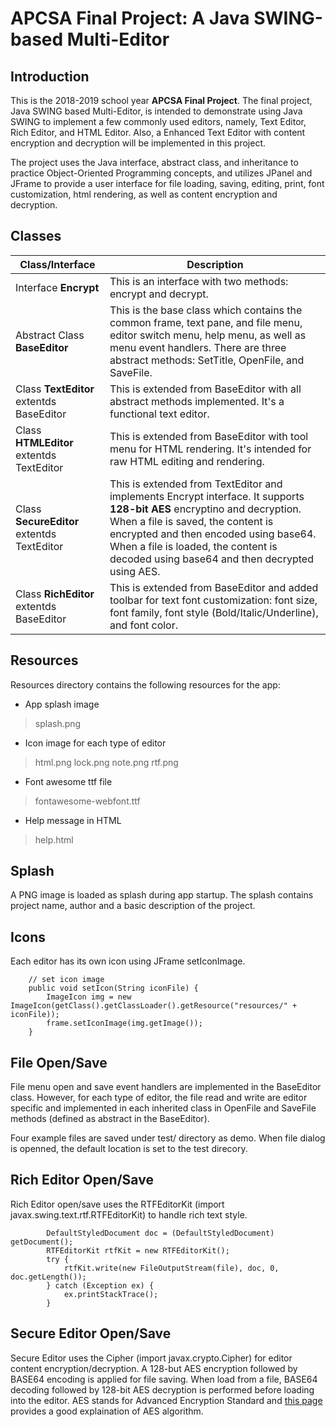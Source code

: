 # APCSA Final Project: A Java SWING-based Multi-Editor 

## Introduction

This is the 2018-2019 school year **APCSA Final Project**. The final project, Java SWING based Multi-Editor, is intended to demonstrate using Java SWING to implement a few commonly used editors, namely, Text Editor, Rich Editor, and HTML Editor. Also, a Enhanced Text Editor with content encryption and decryption will be implemented in this project.

The project uses the Java interface, abstract class, and inheritance to practice Object-Oriented Programming concepts, and utilizes JPanel and JFrame to provide a user interface for file loading, saving, editing, print, font customization, html rendering, as well as content encryption and decryption.

## Classes

Class/Interface | Description
------------ | -------------
Interface **Encrypt** | This is an interface with two methods: encrypt and decrypt.
Abstract Class **BaseEditor** | This is the base class which contains the common frame, text pane, and file menu, editor switch menu, help menu, as well as menu event handlers. There are three abstract methods: SetTitle, OpenFile, and SaveFile.
Class **TextEditor** extentds BaseEditor | This is extended from BaseEditor with all abstract methods implemented. It's a functional text editor.
Class **HTMLEditor** extentds TextEditor | This is extended from BaseEditor with tool menu for HTML rendering. It's intended for raw HTML editing and rendering.
Class **SecureEditor** extentds TextEditor | This is extended from TextEditor and implements Encrypt interface. It supports **128-bit AES** encryptino and decryption. When a file is saved, the content is encrypted and then encoded using base64. When a file is loaded, the content is decoded using base64 and then decrypted using AES.
Class **RichEditor** extentds BaseEditor | This is extended from BaseEditor and added toolbar for text font customization: font size, font family, font style (Bold/Italic/Underline), and font color.

## Resources

Resources directory contains the following resources for the app:

* App splash image
> splash.png
* Icon image for each type of editor
> html.png
> lock.png
> note.png
> rtf.png
* Font awesome ttf file
> fontawesome-webfont.ttf
* Help message in HTML
> help.html
## Splash

A PNG image is loaded as splash during app startup. The splash contains project name, author and a basic description of the project.

## Icons

Each editor has its own icon using JFrame setIconImage.
```
    // set icon image
    public void setIcon(String iconFile) {
        ImageIcon img = new ImageIcon(getClass().getClassLoader().getResource("resources/" + iconFile));
        frame.setIconImage(img.getImage());
    }
```

## File Open/Save

File menu open and save event handlers are implemented in the BaseEditor class. However, for each type of editor, the file read and write are editor specific and implemented in each inherited class in OpenFile and SaveFile methods (defined as abstract in the BaseEditor).

Four example files are saved under test/ directory as demo. When file dialog is openned, the default location is set to the test direcory.

## Rich Editor Open/Save

Rich Editor open/save uses the RTFEditorKit (import javax.swing.text.rtf.RTFEditorKit) to handle rich text style.
```
        DefaultStyledDocument doc = (DefaultStyledDocument) getDocument();
        RTFEditorKit rtfKit = new RTFEditorKit();
        try {
            rtfKit.write(new FileOutputStream(file), doc, 0, doc.getLength());
        } catch (Exception ex) {
            ex.printStackTrace();
        }
```

## Secure Editor Open/Save

Secure Editor uses the Cipher (import javax.crypto.Cipher) for editor content encryption/decryption. A 128-but AES encryption followed by BASE64 encoding is applied for file saving. When load from a file, BASE64 decoding followed by 128-bit AES decryption is performed before loading into the editor. AES stands for Advanced Encryption Standard and [this page](https://www.comparitech.com/blog/information-security/what-is-aes-encryption/) provides a good explaination of AES algorithm.



